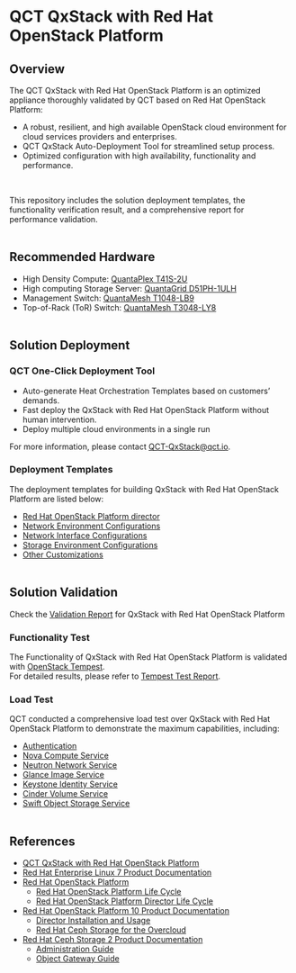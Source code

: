 # QCT QxStack with Red Hat OpenStack Platform

## Overview

The QCT QxStack with Red Hat OpenStack Platform is an optimized appliance thoroughly validated by QCT based on Red Hat OpenStack Platform:

+ A robust, resilient, and high available OpenStack cloud environment for cloud services providers and enterprises.
+ QCT QxStack Auto-Deployment Tool for streamlined setup process.
+ Optimized configuration with high availability, functionality and performance.
<br>

This repository includes the solution deployment templates, the functionality verification result, and a comprehensive report for performance validation.
<br><br>

## Recommended Hardware

+ High Density Compute: [QuantaPlex T41S-2U](https://goo.gl/PSN7IS)
+ High computing Storage Server: [QuantaGrid D51PH-1ULH](https://goo.gl/HMs99p)
+ Management Switch: [QuantaMesh T1048-LB9](https://goo.gl/S9Y3vW)
+ Top-of-Rack (ToR) Switch: [QuantaMesh T3048-LY8](https://goo.gl/T7e79f)
<br><br>

## Solution Deployment 

### QCT One-Click Deployment Tool
+ Auto-generate Heat Orchestration Templates based on customers’ demands.
+ Fast deploy the QxStack with Red Hat OpenStack Platform without human intervention.
+ Deploy multiple cloud environments in a single run

For more information, please contact [QCT-QxStack@qct.io](mailto:QCT-QxStack@qct.io).
<br>

### Deployment Templates

The deployment templates for building QxStack with Red Hat OpenStack Platform are listed below:
 
+ [Red Hat OpenStack Platform director](./Deployment/ConfigFile/undercloud.conf)
+ [Network Environment Configurations](./Deployment/HeatTemplates/network-environment.yaml)
+ [Network Interface Configurations](./Deployment/HeatTemplates/nicConfig)
+ [Storage Environment Configurations](./Deployment/HeatTemplates/storage-environment.yaml)
+ [Other Customizations](./Deployment/Scripts)
<br><br>

## Solution Validation

Check the [Validation Report](./Validation/README.md) for QxStack with Red Hat OpenStack Platform

### Functionality Test
The Functionality of QxStack with Red Hat OpenStack Platform is validated with [OpenStack Tempest](https://docs.openstack.org/developer/tempest).<br>
For detailed results, please refer to [Tempest Test Report](https://qct-qxstack.github.io/QxStack_with_RedHat_OpenStack_Platform/v1.0/Validation/Tempest/QxStack-Tempest.html).
<br>

### Load Test
QCT conducted a comprehensive load test over QxStack with Red Hat OpenStack Platform to demonstrate the maximum capabilities, including:

+ [Authentication](./Validation/README.md#Authentication)
+ [Nova Compute Service](./Validation/README.md#Nova)
+ [Neutron Network Service](./Validation/README.md#Neutron)
+ [Glance Image Service](./Validation/README.md#Glance)
+ [Keystone Identity Service](./Validation/README.md#Keystone)
+ [Cinder Volume Service](./Validation/README.md#Cinder)
+ [Swift Object Storage Service](./Validation/README.md#Swift)
<br><br>

## References

+ [QCT QxStack with Red Hat OpenStack Platform](http://qct.io/solution/index/Compute-Virtualization/QxStack-with-Red-Hat-OpenStack-Platform)
+ [Red Hat Enterprise Linux 7 Product Documentation](https://access.redhat.com/documentation/en/red-hat-enterprise-linux/?version=7/)
+ [Red Hat OpenStack Platform](https://access.redhat.com/products/red-hat-openstack-platform/)
  * [Red Hat OpenStack Platform Life Cycle](https://access.redhat.com/support/policy/updates/openstack/platform)
  * [Red Hat OpenStack Platform Director Life Cycle](https://access.redhat.com/support/policy/updates/openstack/platform/director)
+ [Red Hat OpenStack Platform 10 Product Documentation](https://access.redhat.com/documentation/en/red-hat-openstack-platform/)
  * [Director Installation and Usage](https://access.redhat.com/documentation/en-us/red_hat_openstack_platform/10/html/director_installation_and_usage/)
  * [Red Hat Ceph Storage for the Overcloud](https://access.redhat.com/documentation/en-us/red_hat_openstack_platform/10/html/red_hat_ceph_storage_for_the_overcloud/)
+ [Red Hat Ceph Storage 2 Product Documentation](https://access.redhat.com/documentation/en/red-hat-ceph-storage?version=2/)
  * [Administration Guide](https://access.redhat.com/documentation/en-us/red_hat_ceph_storage/2/html/administration_guide/)
  * [Object Gateway Guide](https://access.redhat.com/documentation/en-us/red_hat_ceph_storage/2/html-single/object_gateway_guide_for_red_hat_enterprise_linux/)
